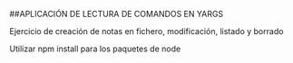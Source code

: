 ##APLICACIÓN DE LECTURA DE COMANDOS EN YARGS

Ejercicio de creación de notas en fichero, modificación, listado y borrado

Utilizar npm install para los paquetes de node